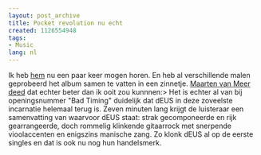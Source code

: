 ```yaml
---
layout: post_archive
title: Pocket revolution nu echt
created: 1126554948
tags:
- Music
lang: nl
---
```

Ik heb [hem](/deus_-_pocket_revolution) nu een paar keer mogen horen. En heb al verschillende malen geprobeerd het album samen te vatten in een zinnetje. [Maarten van Meer deed](http://www.goddeau.com/content/view/1641/) dat echter beter dan ik ooit zou kunnnen:> Het is echter al van bij openingsnummer "Bad Timing" duidelijk dat dEUS in deze zoveelste incarnatie helemaal terug is. Zeven minuten lang krijgt de luisteraar een samenvatting van waarvoor dEUS staat: strak gecomponeerde en rijk gearrangeerde, doch rommelig klinkende gitaarrock met snerpende vioolaccenten en enigszins manische zang. Zo klonk dEUS al op de eerste singles en dat is ook nu nog hun handelsmerk.
